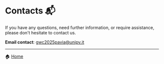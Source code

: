 # Contacts 📬

If you have any questions, need further information, or require assistance, please don't hesitate to contact us.

**Email contact**: <a href="mailto:gwc2025pavia@unipv.it" class="email-link">gwc2025pavia@unipv.it</a>

---

🏠 [Home](https://unipv-larl.github.io/GWC2025/)
